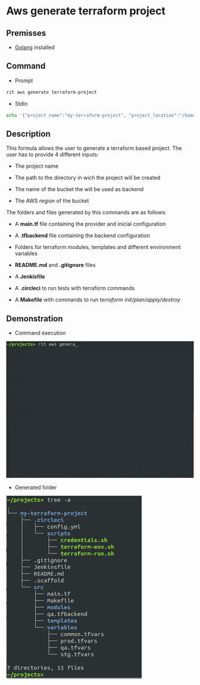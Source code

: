 # Aws generate terraform project

## Premisses

- [Golang](https://golang.org/doc/install) installed

## Command

- Prompt

```bash
rit aws generate terraform-project
```

- Stdin

```bash
echo '{"project_name":"my-terraform-project", "project_location":"/home/user/projects", "bucket_name":"my-aws-bucket", "bucket_region":"us-east-1"}' | rit aws generate terraform-project --stdin
```

## Description

This formula allows the user to generate a terraform based project. The user has to provide 4 different inputs:

- The project name

- The path to the directory in wich the project will be created

- The name of the bucket the will be used as backend

- The AWS region of the bucket

The folders and files generated by this commands are as follows:

- A **main.tf** file containing the provider and inicial configuration

- A **.tfbackend** file containing the backend configuration

- Folders for terraform modules, templates and different environment variables

- **README.md** and **.gitignore** files

- A **Jenkisfile**

- A **.circleci** to run tests with terraform commands

- A **Makefile** with commands to run *terraform init/plan/apply/destroy*


## Demonstration

- Command execution

<img src="demo.gif">

- Generated folder

<img src="tree-image.png">
